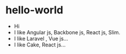 # hello-world
- Hi
- I like Angular js, Backbone js, React js, Slim.
- I like Laravel , Vue js...
- I like Cake, React js...
